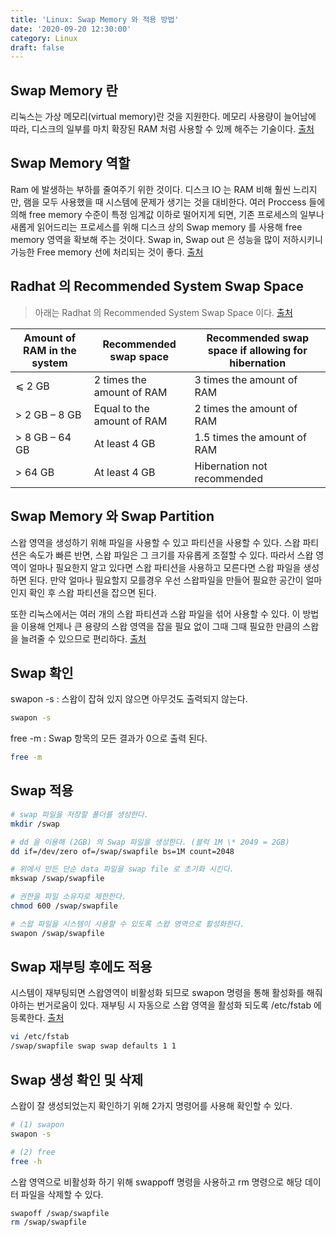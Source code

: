 ```yaml
---
title: 'Linux: Swap Memory 와 적용 방법'
date: '2020-09-20 12:30:00'
category: Linux
draft: false
---
```


## Swap Memory 란

리눅스는 가상 메모리(virtual memory)란 것을 지원한다. 메모리 사용량이 늘어남에 따라,
디스크의 일부를 마치 확장된 RAM 처럼 사용할 수 있께 해주는 기술이다.
[출처](<https://3dmpengines.tistory.com/1663#:~:text=%EB%A6%AC%EB%88%85%EC%8A%A4%EB%8A%94%20%EA%B0%80%EC%83%81%20%EB%A9%94%EB%AA%A8%EB%A6%AC(virtual%20memory)%EB%9E%80%20%EA%B2%83%EC%9D%84%20%EC%A7%80%EC%9B%90%ED%95%9C%EB%8B%A4.&text=%EC%9D%B4%EB%A0%87%EB%93%AF%20%EA%B0%80%EC%83%81%EC%A0%81%EC%9D%B8%20%EB%A9%94%EB%AA%A8%EB%A6%AC%EB%A1%9C,%EB%B0%94%EA%BF%94%EC%B9%98%EA%B8%B0%EB%A5%BC%20%ED%95%9C%EB%8B%A4%EB%8A%94%20%EB%9C%BB>)

## Swap Memory 역할

Ram 에 발생하는 부하를 줄여주기 위한 것이다.
디스크 IO 는 RAM 비해 훨씬 느리지만, 램을 모두 사용했을 때 시스템에 문제가 생기는 것을 대비한다.
여러 Proccess 들에 의해 free memory 수준이 특정 임계값 이하로 떨어지게 되면, 기존 프로세스의 일부나 새롭게 읽어드리는 프로세스를 위해
디스크 상의 Swap memory 를 사용해 free memory 영역을 확보해 주는 것이다.
Swap in, Swap out 은 성능을 많이 저하시키니 가능한 Free memory 선에 처리되는 것이 좋다.
[출처](https://spr2ad.tistory.com/130)

## Radhat 의 Recommended System Swap Space

> 아래는 Radhat 의 Recommended System Swap Space 이다. [출처](https://access.redhat.com/documentation/en-us/red_hat_enterprise_linux/7/html/storage_administration_guide/ch-swapspace)

| Amount of RAM in the system | Recommended swap space     | Recommended swap space if allowing for hibernation |
| --------------------------- | -------------------------- | -------------------------------------------------- |
| ⩽ 2 GB                      | 2 times the amount of RAM  | 3 times the amount of RAM                          |
| > 2 GB – 8 GB               | Equal to the amount of RAM | 2 times the amount of RAM                          |
| > 8 GB – 64 GB              | At least 4 GB              | 1.5 times the amount of RAM                        |
| > 64 GB                     | At least 4 GB              | Hibernation not recommended                        |

## Swap Memory 와 Swap Partition

스왑 영역을 생성하기 위해 파일을 사용할 수 있고 파티션을 사용할 수 있다.
스왑 파티션은 속도가 빠른 반면, 스왑 파일은 그 크기를 자유롭게 조절할 수 있다.
따라서 스왑 영역이 얼마나 필요한지 알고 있다면 스왑 파티션을 사용하고 모른다면 스왑 파일을 생성하면 된다.
만약 얼마나 필요할지 모를경우 우선 스왑파일을 만들어 필요한 공간이 얼마인지 확인 후 스왑 파티션을 잡으면 된다.

또한 리눅스에서는 여러 개의 스왑 파티션과 스왑 파일을 섞어 사용할 수 있다.
이 방법을 이용해 언제나 큰 용량의 스왑 영역을 잡을 필요 없이 그때 그때 필요한 만큼의 스왑을 늘려줄 수 있으므로 편리하다.
[출처](https://spr2ad.tistory.com/130)

## Swap 확인

swapon -s : 스왑이 잡혀 있지 않으면 아무것도 출력되지 않는다.

```bash
swapon -s
```

free -m : Swap 항목의 모든 결과가 0으로 출력 된다.

```bash
free -m
```

## Swap 적용

```bash
# swap 파일을 저장할 폴더를 생성한다.
mkdir /swap

# dd 을 이용해 (2GB) 의 Swap 파일을 생성한다. (블럭 1M \* 2049 = 2GB)
dd if=/dev/zero of=/swap/swapfile bs=1M count=2048

# 위에서 만든 단순 data 파일을 swap file 로 초기화 시킨다.
mkswap /swap/swapfile

# 권한을 파일 소유자로 제한한다.
chmod 600 /swap/swapfile

# 스왑 파일을 시스템이 사용할 수 있도록 스왑 영역으로 활성화한다.
swapon /swap/swapfile
```

## Swap 재부팅 후에도 적용

시스템이 재부팅되면 스왑영역이 비활성화 되므로 swapon 명령을 통해 활성화를 해줘야하는 번거로움이 있다.
재부팅 시 자동으로 스왑 영역을 활성화 되도록 /etc/fstab 에 등록한다.
[출처](https://devanix.tistory.com/311)

```bash
vi /etc/fstab
/swap/swapfile swap swap defaults 1 1
```

## Swap 생성 확인 및 삭제

스왑이 잘 생성되었는지 확인하기 위해 2가지 명령어를 사용해 확인할 수 있다.

```bash
# (1) swapon
swapon -s

# (2) free
free -h
```

스왑 영역으로 비활성화 하기 위해 swappoff 명령을 사용하고
rm 명령으로 해당 데이터 파일을 삭제할 수 있다.

```bash
swapoff /swap/swapfile
rm /swap/swapfile
```
